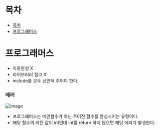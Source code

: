# 목차
- [목차](#목차)
- [프로그래머스](#프로그래머스)

# 프로그래머스
- 자동완성 X
- 라이브러리 참고 X
- include를 모두 선언해 주어야 한다.

### 에러
![image](https://user-images.githubusercontent.com/55792986/193200605-bf87842f-4cae-4ffb-ac5a-3763bc012116.png)
  - 프로그래머스는 메인함수가 아닌 주어진 함수를 완성시키는 유형이다.
  - 해당 함수의 리턴 값이 int인데 int를 return 하지 않으면 해당 에러가 발생한다.